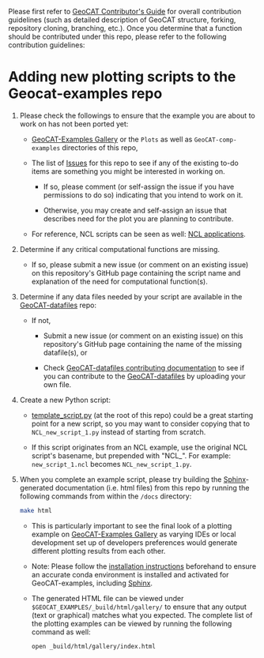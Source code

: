 Please first refer to [GeoCAT Contributor's Guide](https://geocat.ucar.edu/pages/contributing.html) for overall
contribution guidelines (such as detailed description of GeoCAT structure, forking, repository cloning,
branching, etc.). Once you determine that a function should be contributed under this repo, please refer to the
following contribution guidelines:


# Adding new plotting scripts to the Geocat-examples repo

1. Please check the followings to ensure that the example you are about to work on has not been ported yet:

    - [GeoCAT-Examples Gallery](https://geocat-examples.readthedocs.io/en/latest/) or
    the `Plots` as well as `GeoCAT-comp-examples` directories of this repo,

    - The list of [Issues](https://github.com/NCAR/GeoCAT-examples/issues) for this repo to see if any of
    the existing to-do items are something you might be interested in working on.

        - If so, please comment (or self-assign the issue if you have permissions to do so) indicating that
        you intend to work on it.

        - Otherwise, you may create and self-assign an issue that describes need for the plot you are planning
        to contribute.

    - For reference, NCL scripts can be seen as well: [NCL applications](http://ncl.ucar.edu/Applications/).

2. Determine if any critical computational functions are missing.

    - If so, please submit a new issue (or comment on an existing issue) on this repository's GitHub page
    containing the script name and explanation of the need for computational function(s).

3. Determine if any data files needed by your script are available in the
[GeoCAT-datafiles](https://github.com/NCAR/GeoCAT-datafiles) repo:

    - If not,

        - Submit a new issue (or comment on an existing issue) on this repository's GitHub page containing
        the name of the missing datafile(s), or

        - Check [GeoCAT-datafiles contributing documentation](https://github.com/NCAR/geocat-datafiles/blob/contribuotr_updates/CONTRIBUTING.md)
        to see if you can contribute to the [GeoCAT-datafiles](https://github.com/NCAR/geocat-datafiles) by
        uploading your own file.

4. Create a new Python script:

    - [template_script.py](https://github.com/NCAR/GeoCAT-examples/blob/master/template_script.py)
    (at the root of this repo) could be a great starting point for a new script, so you may want to
    consider copying that to `NCL_new_script_1.py` instead of starting from scratch.

    - If this script originates from an NCL example, use the original NCL script's basename,
     but prepended with "NCL_". For example: `new_script_1.ncl` becomes `NCL_new_script_1.py`.

5. When you complete an example script, please try building the
[Sphinx](https://www.sphinx-doc.org/en/master/)-generated documentation (i.e. html files)
from this repo by running the following commands from within the `/docs` directory:

   ```bash
   make html
   ```

   - This is particularly important to see the final look of a plotting example on
   [GeoCAT-Examples Gallery](https://geocat-examples.readthedocs.io) as varying IDEs or local development set up of
   developers preferences would generate different plotting results from each other.

   - Note: Please follow the [installation instructions](https://github.com/NCAR/geocat-examples/INSTALLATION.md)
   beforehand to ensure an accurate conda environment is installed and activated for GeoCAT-examples, including
   [Sphinx](https://www.sphinx-doc.org/en/master/).

   - The generated HTML file can be viewed under `$GEOCAT_EXAMPLES/_build/html/gallery/` to ensure that
   any output (text or graphical) matches what you expected. The complete list of the plotting examples can be
   viewed by running the following command as well:

     ```bash
     open _build/html/gallery/index.html
     ```
